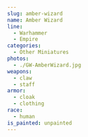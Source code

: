 ```yaml
---
slug: amber-wizard
name: Amber Wizard
line:
  - Warhammer
  - Empire
categories:
  - Other Miniatures
photos:
  - ./GW-AmberWizard.jpg
weapons:
  - claw
  - staff
armor:
  - cloak
  - clothing
race:
  - human
is_painted: unpainted
---
```

